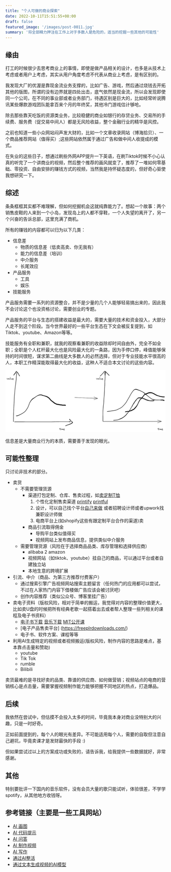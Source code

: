```yaml
---
title: "个人可做的商业探索"
date: 2022-10-11T15:51:55+08:00
draft: false
featured_image: '/images/post-0011.jpg'
summary: '将全部精力押注在工作上对于多数人是危险的，适当的挖掘一些其他的可能性'
---
```


## 缘由

打工的时候很少去思考商业上的事情，即使是做产品相关的设计，也多是从技术上考虑或者用户上考虑，其实从用户角度考虑不代表从商业上考虑，是有区别的。

我发现大厂的优渥是靠现金流业务支撑的，比如广告、游戏，然后通过烧钱去开拓其他的版图，所谓的没有边界就是四处出击，底气依然是现金流，所以会发现即使同一个公司，在不同的事业部或者业务部门，待遇区别是巨大的，比如经常听说腾讯某些爆款游戏团队能拿百来个月的年终奖，其他冷门游戏估计够呛。

除去那些靠天吃饭的资源类业务，比较稳健的商业如银行的存贷业务、交易所的手续费、服务费（促交易中间人）都是无风险收益，整个金融行业的精华是风控。

之前也知道一些小众网站闷声发大财的，比如一个文章收录网站（博海拾贝）、一个商品推荐网站（值得买）;这些网站依然属于通过广告和做中间人收提成的模式。

在失业的这些日子，想通过刷些外网APP提升一下英语，在刷Tiktok时候不小心认真的听完了一个讲商业的视频，然后整个推荐的画风就变了，推荐了一堆如何零基础、零投资、自由安排的赚钱方式的视频，当然我是持怀疑态度的，但好奇心驱使我想研究一下。

## 综述

条条框框其实都不难理解，但如何挖掘机会这就纯靠能力了。想起一个故事：两个销售皮鞋的人来到一个小岛，发现岛上的人都不穿鞋，一个人失望的离开了，另一个兴奋的告诉总部，这里充满了商机。

所有的赚钱的内容都可以归为以下几类：

- 信息差
	- 物质的信息差（低卖高卖、你无我有）
	- 能力的信息差（培训）
	- 中介服务
	- 长尾效应
- 产品服务
	- 工具
	- 娱乐
- 技能服务

产品服务需要一系列的资源整合，并不是少量的几个人能够轻易搞出来的，因此我不会讨论这个也没资格讨论，需要创业的专题。

产品服务的平台与生态的搭建收益是最大的，需要大量的技术和资金投入，大部分人走不到这个阶段。当今世界最好的一些平台生态在下文会被反复提到，如Tiktok、youtube、Amazon等等。

技能服务有全职和兼职，就我的观察看兼职的收益除却时间自由外，完全不如全职；全职是个人杠杆最大化也是风险最大化的一条路，因为手停口停，峰值能够保持的时间很短，谋求第二曲线是大多数人的必然选择，但对于专业技能水平很高的人，本职工作精深能取得最大化的收益，这种人不适合本文讨论的这些内容。

![谋求第二曲线](/images/pic/growing.jpg)

信息差是大量商业行为的本质，需要善于发现的眼光。

## 可能性整理

只讨论非技术的部分。

- 卖货
    - 不需要管理货源
        - 渠道打包定制、仓库、售卖过程，如[卖定制T恤](https://printify.com/blog/how-to-start-a-print-on-demand-business/)
		    1. 个性化定制售卖渠道 [printify](https://printify.com/)  [printful](https://www.printful.com/)
		    2. 设计，可以自己找个平台[自己来做](https://www.canva.cn/) 或者招聘设计师或者upwork找兼职设计师做
		    3. 电商平台上(如shopify这些有跟定制平台合作的渠道)卖
		- 商品引流取得佣金
			- 导购平台类似值得买
			- 视频网站上发布商品信息，提供类似中介服务
    - 需要管理货源（风险在于选择商品品类、库存管理和选择供应商）
        - alibaba 2 amazon 
		- 视频网站（如tiktok、youtube）挂自己的商品，可以通过平台或者自建独立站
		- 本地生意的跨境扩展
- 引流、中介（商品、为第三方推荐付费客户）
	- 通过搜索引擎广告视频网站搜索主题留言（任何热门的应用都可以尝试，不过在人家热门内容下借楼做广告应该会被讨厌吧）
    - 创作内容推荐（类似公众号、博客里挂广告）
- 卖电子资料（版权风险，相对于简单的搬运，我觉得对内容的整理价值更大，比如卖U盘的时候把所有经典老歌一起搭着出去或者帮人整理一些列相关的课程及电子书资料）  
	- [电子书下载](https://payhip.com/features/sell-digital-downloads) [音乐下载](http://y.webzcz.cn/) [MIT公开课](https://ocw.mit.edu/)
	- [电子产品售卖平台] (https://freeplrdownloads.com/)  
	- 电子书、软件方案、课程等等
- 利用AI生成特定的视频或者视频搬运(版权风险，制作内容的思路是难点，基本靠点击量和赞助)
	- youtube
	- Tik Tok
	- rumble
    - Bilibili

卖货最难的是寻找好卖的品类、靠谱的供应商、如何做营销；视频站点的电商的营销核心是点击量，需要掌握视频制作能力能够把握不同地区的热点，打造爆品。

## 后续

我依然在尝试中，但估摸不会投入太多的时间，毕竟我本身对商业没特别大的兴趣，只是一时好奇。

正如前面提到的，每个人的眼光有差异。不可能适用每个人，需要的自取但注意自己避坑，毕竟卖课才是发财最快的手段 :)

但如果尝试过以上的方案成功或失败的，请告诉我，给我提供一些数据就好，非常感谢。

## 其他

特别要批评一下国内的音乐软件，没有会员大量的歌只能试听，体验很差，不学学spotify，从其他地方收钱呀。

## 参考链接（主要是一些工具网站）

- [AI 画图](https://www.craiyon.com/)
- [AI 代码提示](https://marketplace.visualstudio.com/items?itemName=Blackboxapp.blackbox)
- [AI 问答](https://www.wolframalpha.com/)
- [AI 制作视频](https://lumen5.com/)
- [AI 写作](https://www.jasper.ai/)
- [通过AI整活](https://mp.weixin.qq.com/s/DD5R022OOXQ29-0czR_Wnw)
- [通过文本生成视频的AI模型](https://github.com/CompVis/stable-diffusion)
